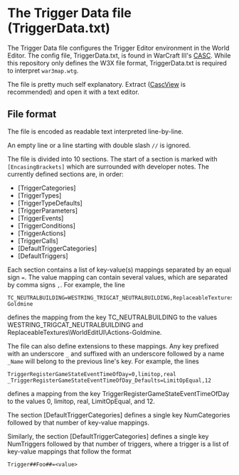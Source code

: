 # The Trigger Data file (TriggerData.txt)

The Trigger Data file configures the Trigger Editor environment in the World Editor. The config file, TriggerData.txt, is found in WarCraft III's [CASC](http://www.zezula.net/en/casc/main.html). While this repository only defines the W3X file format, TriggerData.txt is required to interpret `war3map.wtg`.

The file is pretty much self explanatory. Extract ([CascView](http://www.zezula.net/en/casc/main.html) is recommended) and open it with a text editor.

## File format
The file is encoded as readable text interpreted line-by-line.

An empty line or a line starting with double slash `//` is ignored.

The file is divided into 10 sections. The start of a section is marked with `[EncasingBrackets]` which are surrounded with developer notes. The currently defined sections are, in order:

  - [TriggerCategories]
  - [TriggerTypes]
  - [TriggerTypeDefaults]
  - [TriggerParameters]
  - [TriggerEvents]
  - [TriggerConditions]
  - [TriggerActions]
  - [TriggerCalls]
  - [DefaultTriggerCategories]
  - [DefaultTriggers]

Each section contains a list of key-value(s) mappings separated by an equal sign `=`. The value mapping can contain several values, which are separated by comma signs `,`. For example, the line
```
TC_NEUTRALBUILDING=WESTRING_TRIGCAT_NEUTRALBUILDING,ReplaceableTextures\WorldEditUI\Actions-Goldmine
```
defines the mapping from the key TC_NEUTRALBUILDING to the values WESTRING_TRIGCAT_NEUTRALBUILDING and ReplaceableTextures\WorldEditUI\Actions-Goldmine.

The file can also define extensions to these mappings. Any key prefixed with an underscore `_` and suffixed with an underscore followed by a name `_Name` will belong to the previous line's key. For example, the lines
```
TriggerRegisterGameStateEventTimeOfDay=0,limitop,real
_TriggerRegisterGameStateEventTimeOfDay_Defaults=LimitOpEqual,12
```
defines a mapping from the key TriggerRegisterGameStateEventTimeOfDay to the values 0, limitop, real, LimitOpEqual, and 12.

The section [DefaultTriggerCategories] defines a single key NumCategories followed by that number of key-value mappings.

Similarly, the section [DefaultTriggerCategories] defines a single key NumTriggers followed by that number of triggers, where a trigger is a list of key-value mappings that follow the format
```
Trigger##Foo##=<value>
```
